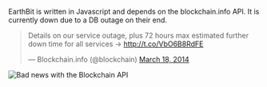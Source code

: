 EarthBit is written in Javascript and depends on the blockchain.info API.  It is currently down due to a DB outage on their end. 

<blockquote class="twitter-tweet" lang="en"><p>Details on our service outage, plus 72 hours max estimated further down time for all services -&gt; <a href="http://t.co/VbO6B8RdFE">http://t.co/VbO6B8RdFE</a></p>&mdash; Blockchain.info (@blockchain) <a href="https://twitter.com/blockchain/statuses/445980105207468032">March 18, 2014</a></blockquote>
<script async src="//platform.twitter.com/widgets.js" charset="utf-8"></script>


![Bad news with the Blockchain API](http://i.imgur.com/Fvd3H6j.png)
